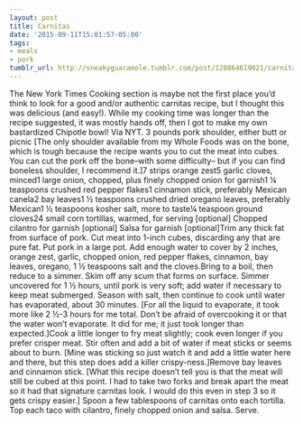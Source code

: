 ```yaml
---
layout: post
title: Carnitas
date: '2015-09-11T15:01:57-05:00'
tags:
- meals
- pork
tumblr_url: http://sneakyguacamole.tumblr.com/post/128864619021/carnitas
---
```

The New York Times Cooking section is maybe not the first place you’d think to look for a good and/or authentic carnitas recipe, but I thought this was delicious (and easy!). While my cooking time was longer than the recipe suggested, it was mostly hands off, then I got to make my own bastardized Chipotle bowl! Via NYT. 3 pounds pork shoulder, either butt or picnic [The only shoulder available from my Whole Foods was on the bone, which is tough because the recipe wants you to cut the meat into cubes. You can cut the pork off the bone–with some difficulty– but if you can find boneless shoulder, I recommend it.]7 strips orange zest5 garlic cloves, minced1 large onion, chopped, plus finely chopped onion for garnish1 ¼ teaspoons crushed red pepper flakes1 cinnamon stick, preferably Mexican canela2 bay leaves1 ½ teaspoons crushed dried oregano leaves, preferably Mexican1 ½ teaspoons kosher salt, more to taste¼ teaspoon ground cloves24 small corn tortillas, warmed, for serving [optional] Chopped cilantro for garnish [optional] Salsa for garnish [optional]Trim any thick fat from surface of pork. Cut meat into 1-inch cubes, discarding any that are pure fat. Put pork in a large pot. Add enough water to cover by 2 inches, orange zest, garlic, chopped onion, red pepper flakes, cinnamon, bay leaves, oregano, 1 ½ teaspoons salt and the cloves.Bring to a boil, then reduce to a simmer. Skim off any scum that forms on surface. Simmer uncovered for 1 ½ hours, until pork is very soft; add water if necessary to keep meat submerged. Season with salt, then continue to cook until water has evaporated, about 30 minutes. [For all the liquid to evaporate, it took more like 2 ½-3 hours for me total. Don’t be afraid of overcooking it or that the water won’t evaporate. It did for me; it just took longer than expected.]Cook a little longer to fry meat slightly; cook even longer if you prefer crisper meat. Stir often and add a bit of water if meat sticks or seems about to burn. [Mine was sticking so just watch it and add a little water here and there, but this step does add a killer crispy-ness.]Remove bay leaves and cinnamon stick. [What this recipe doesn’t tell you is that the meat will still be cubed at this point. I had to take two forks and break apart the meat so it had that signature carnitas look. I would do this even in step 3 so it gets crispy easier.] Spoon a few tablespoons of carnitas onto each tortilla. Top each taco with cilantro, finely chopped onion and salsa. Serve.
